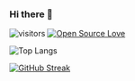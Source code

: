### Hi there 👋


![visitors](https://visitor-badge.laobi.icu/badge?page_id=qberg.qberg)
[![Open Source Love](https://badges.frapsoft.com/os/v1/open-source.svg?v=102)](https://github.com/ellerbrock/open-source-badge/)


![Top Langs](https://github-readme-stats.vercel.app/api/top-langs/?username=qberg&hide=jupyter%20notebook,html,tex&theme=highcontrast)

[![GitHub Streak](https://streak-stats.demolab.com/?user=qberg&theme=highcontrast)](https://git.io/streak-stats)





















<!--
**qberg/qberg** is a ✨ _special_ ✨ repository because its `README.md` (this file) appears on your GitHub profile.

Here are some ideas to get you started:

- 🔭 I’m currently working on ...
- 🌱 I’m currently learning ...
- 👯 I’m looking to collaborate on ...
- 🤔 I’m looking for help with ...
- 💬 Ask me about ...
- 📫 How to reach me: ...
- 😄 Pronouns: ...
- ⚡ Fun fact: ...
-->
